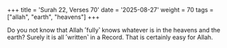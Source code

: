 +++
title = 'Surah 22, Verses 70'
date = '2025-08-27'
weight = 70
tags = ["allah", "earth", "heavens"]
+++

Do you not know that Allah ˹fully˺ knows whatever is in the heavens and the earth? Surely it is all ˹written˺ in a Record. That is certainly easy for Allah.